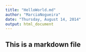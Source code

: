 ```yaml
---
title: "HelloWorld.md"
author: "MarciaNogueira"
date: "Thursday, August 14, 2014"
output: html_document
---
```

## This is a markdown file
